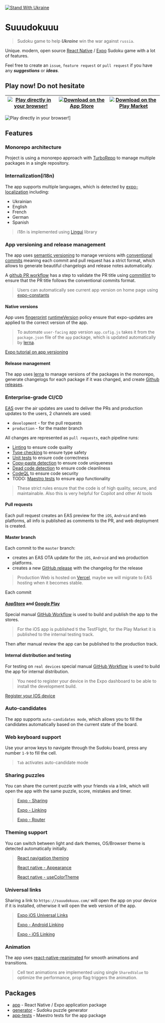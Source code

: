 [![Stand With Ukraine](https://raw.githubusercontent.com/vshymanskyy/StandWithUkraine/main/banner2-direct.svg)](https://stand-with-ukraine.pp.ua)

# Suuudokuuu

> Sudoku game to help **_Ukraine_** win the war against `russia`.

Unique. modern, open source [React Native](https://reactnative.dev/) / [Expo](https://expo.dev/) Sudoku game with a lot of features.

Feel free to create an `issue`, `feature request` or `pull request` if you have any **_suggestions_** or **_ideas_**.

## Play now! Do not hesitate

| [![Play directly in your browser!](packages/app/assets/chrome.png)](https://www.suuudokuuu.com/) | [![Download on the App Store](packages/app/assets/appstore-badge.png)](https://apps.apple.com/ua/app/suuudokuuu/id6449440933) | [![Download on the Play Market](packages/app/assets/google-play-badge.png)](https://apps.apple.com/ua/app/suuudokuuu/id6449440933) |
| ------------------------------------------------------------------------------------------------ | ----------------------------------------------------------------------------------------------------------------------------- | ---------------------------------------------------------------------------------------------------------------------------------- |

![Play directly in your browser!](packages/app/assets/gameplay.gif)]

## Features

### Monorepo architecture

Project is using a monorepo approach with [TurboRepo](https://turborepo.com/) to manage multiple packages in a single repository.

### Internalization(i18n)

The app supports multiple languages, which is detected by [expo-localization](https://docs.expo.dev/versions/latest/sdk/localization/) including:

- Ukrainian
- English
- French
- German
- Spanish

> i18n is implemented using [Lingui](https://lingui.dev/) library

### App versioning and release management

The app uses [semantic versioning](https://semver.org/) to manage versions with [conventional commits](https://www.conventionalcommits.org/en/v1.0.0/)
meaning each commit and pull request has a strict format, which allows to generate beautiful changelogs and release notes automatically.

A [github PR workflow](.github/workflows/pr.yml#29) has a step to validate the PR title using [commitlint](https://commitlint.js.org/) to ensure that the PR title follows the conventional commits format.

> Users can automatically see current app version on home page using [expo-constants](https://docs.expo.dev/versions/latest/sdk/constants/)

#### Native versions

App uses [fingerprint](https://expo.dev/blog/understanding-and-comparing-fingerprints-in-expo-apps) [runtimeVersion](https://docs.expo.dev/eas-update/runtime-versions/) policy ensure that expo-updates are applied to the correct version of the app.

> To automate `user-facing` app version `app.cofig.js` takes it from the `package.json` file of the `app` package, which is updated automatically by [lerna](https://lerna.js.org/).

[Expo tutorial on app versioning](https://docs.expo.dev/tutorial/eas/manage-app-versions/)

#### Release management

The app uses [lerna](https://lerna.js.org/) to manage versions of the packages in the monorepo, generate changelogs for each package if it was changed, and create [Github releases](https://docs.github.com/en/repositories/releasing-projects-on-github/about-releases).

### Enterprise-grade CI/CD

[EAS](https://expo.dev/eas) over the air updates are used to deliver the PRs and production updates to the users, 2 channels are used:

- `development` - for the pull requests
- `production` - for the master branch

All changes are represented as `pull requests`, each pipeline runs:

- [Linting](https://eslint.org/) to ensure code quality
- [Type checking](https://www.typescriptlang.org/) to ensure type safety
- [Unit tests](https://jestjs.io/) to ensure code correctness
- [Copy-paste detection](https://github.com/kucherenko/jscpd) to ensure code uniqueness
- [Dead code detection](https://knip.dev/) to ensure code cleanliness
- [CodeQL](https://codeql.github.com/) to ensure code security
- TODO: [Maestro tests](https://maestro.mobile.dev/) to ensure app functionality

> These strict rules ensure that the code is of high quality, secure, and maintainable.
> Also this is very helpful for Copilot and other AI tools

#### Pull requests

Each pull request creates an EAS preview for the `iOS`, `Android` and `Web` platforms, all info is published as comments to the PR, and web deployment is created.

#### Master branch

Each commit to the `master` branch:

- creates an EAS OTA update for the `iOS`, `Android` and `Web` production platforms.
- creates a new [GitHub release](#app-versioning-and-release-management) with the changelog for the release

> Production Web is hosted on [Vercel](https://vercel.com/), maybe we will migrate to EAS hosting when it becomes stable.

Each commit

#### [AppStore](https://www.apple.com/app-store/) and [Google Play](https://play.google.com/console)

Special manual [GitHub Workflow](./.github/workflows/native-publish.yml) is used to build and publish the app to the stores.

> For the iOS app is published ti the TestFlight, for the Play Market it is published to the internal testing track.

Then after manual review the app can be published to the production track.

#### Internal distribution and testing

For testing on `real devices` special manual [GitHub Workflow](./.github/workflows/native-dev-build.yml) is used to build the app for internal distribution.

> You need to register your device in the Expo dashboard to be able to install the development build.

[Register your IOS device](https://expo.dev/register-device/c1da1a6e-616b-40a3-93ba-45bef53696e5)

### Auto-candidates

The app supports `auto-candidates mode`, which allows you to fill the candidates automatically based on the current state of the board.

### Web keyboard support

Use your arrow keys to navigate through the Sudoku board, press any number `1-9` to fill the cell.

> `Tab` activates auto-candidate mode

### Sharing puzzles

You can share the current puzzle with your friends via a link, which will open the app with the same puzzle, score, mistakes and timer.

> [Expo - Sharing](https://docs.expo.dev/versions/latest/sdk/sharing/)
>
> [Expo - Linking](https://docs.expo.dev/versions/latest/sdk/linking/)
>
> [Expo - Router](https://docs.expo.dev/linking/overview/#use-expo-router-to-handle-deep-linking)

### Theming support

You can switch between light and dark themes, OS/Browser theme is detected automatically initially.

> [React navigation theming](https://reactnavigation.org/docs/themes/)
>
> [React native - Appearance](https://reactnative.dev/docs/appearance)
>
> [React native - useColorTheme](https://reactnative.dev/docs/usecolorscheme)

### Universal links

Sharing a link to `https://suuudokuuu.com/` will open the app on your device if it is installed, otherwise it will open the web version of the app.

> [Expo iOS Universal Links](https://docs.expo.dev/linking/ios-universal-links/)
>
> [Expo - Android Linking](https://docs.expo.dev/linking/android-app-links/)
>
> [Expo - iOS Linking](https://docs.expo.dev/linking/ios-universal-links/)

### Animation

The app uses [react-native-reanimated](https://docs.swmansion.com/react-native-reanimated/) for smooth animations and transitions.

> Cell text animations are implemented using single `SharedValue` to optimize the performance, prop flag triggers the animation.

## Packages

- [app](packages/app/readme.md) - React Native / Expo application package
- [generator](packages/generator/readme.md) - Sudoku puzzle generator
- [app-tests](tests/app-tests/readme.md) - Maestro tests for the app package

